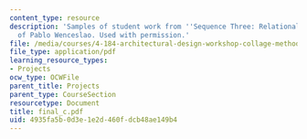 ```yaml
---
content_type: resource
description: 'Samples of student work from ''Sequence Three: Relational''. Courtesy
  of Pablo Wenceslao. Used with permission.'
file: /media/courses/4-184-architectural-design-workshop-collage-method-and-form-spring-2004/4935fa5b0d3e1e2d460fdcb48ae149b4_final_c.pdf
file_type: application/pdf
learning_resource_types:
- Projects
ocw_type: OCWFile
parent_title: Projects
parent_type: CourseSection
resourcetype: Document
title: final_c.pdf
uid: 4935fa5b-0d3e-1e2d-460f-dcb48ae149b4
---
```

